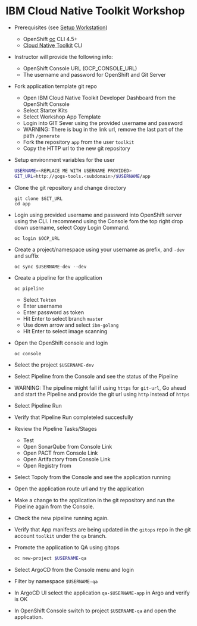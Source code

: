 # IBM Cloud Native Toolkit Workshop

- Prerequisites (see [Setup Workstation](./IBM-CLOUD-SHELL.md))
    - OpenShift [oc](https://mirror.openshift.com/pub/openshift-v4/clients/oc/latest/) CLI 4.5+
    - [Cloud Native Toolkit](https://www.npmjs.com/package/@ibmgaragecloud/cloud-native-toolkit-cli) CLI

- Instructor will provide the following info:
    - OpenShift Console URL (OCP_CONSOLE_URL)
    - The username and password for OpenShift and Git Server

- Fork application template git repo
    - Open IBM Cloud Native Toolkit Developer Dashboard from the OpenShift Console
    - Select Starter Kits
    - Select Workshop App Template
    - Login into GIT Sever using the provided username and password
    - WARNING: There is bug in the link url, remove the last part of the path `/generate`
    - Fork the repository `app` from the user `toolkit`
    - Copy the HTTP url to the new git repository

- Setup environment variables for the user
    ```bash
    USERNAME=<REPLACE ME WITH USERNAME PROVIDED>
    GIT_URL=http://gogs-tools.<subdomain>/$USERNAME/app
    ```

- Clone the git repository and change directory
    ```
    git clone $GIT_URL
    cd app
    ```

- Login using provided username and password into OpenShift server using the CLI. I recommend using the Console fom the top right drop down username, select Copy Login Command.
    ```
    oc login $OCP_URL
    ```

- Create a project/namespace using your username as prefix, and `-dev` and suffix
    ```
    oc sync $USERNAME-dev --dev
    ```

- Create a pipeline for the application
    ```
    oc pipeline
    ```
    - Select `Tekton`
    - Enter username
    - Enter password as token
    - Hit Enter to select branch `master`
    - Use down arrow and select `ibm-golang`
    - Hit Enter to select image scanning

- Open the OpenShift console and login
    ```
    oc console
    ```

- Select the project `$USERNAME-dev`

- Select Pipeline from the Console and see the status of the Pipeline

- WARNING: The pipeline might fail if using `https` for `git-url`, Go ahead and start the Pipeline and provide the git url using `http` instead of `https`

- Select Pipeline Run

- Verify that Pipeline Run completeled succesfully

- Review the Pipeline Tasks/Stages
    - Test
    - Open SonarQube from Console Link
    - Open PACT from Console Link
    - Open Artifactory from Console Link
    - Open Registry from

- Select Topoly from the Console and see the application running

- Open the application route url and try the application

- Make a change to the application in the git repository and run the Pipeline again from the Console.

- Check the new pipeline running again.

- Verify that App manifests are being updated in the `gitops` repo in the git account `toolkit` under the `qa` branch.

- Promote the application to QA using gitops
    ```bash
    oc new-project $USERNAME-qa
    ```

- Select ArgoCD from the Console menu and login

- Filter by namespace `$USERNAME-qa`

- In ArgoCD UI select the application `qa-$USERNAME-app` in Argo and verify is OK

- In OpenShift Console switch to project `$USERNAME-qa` and open the application.




